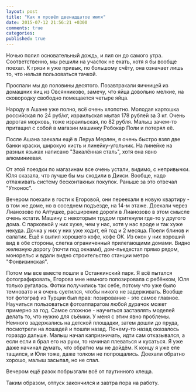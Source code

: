 ```yaml
---
layout: post
title: "Как я провёл двенадцатое июля"
date: 2015-07-12 21:56:21 +0300
comments: true
categories: 
published: true
---
```

Ночью полил основательный дождь, и лил он до самого утра. Соответственно, мы решили на участок не ехать, хотя я бы вообще поехал. К грязи я уже привык, по большому счёту, она означает лишь то, что нельзя пользоваться тачкой.

Проспали мы до половины десятого. Позавтракали яичницей из домашних яиц из Овсянниково, замечу, что яйца довольно мелкие, на сковородку свободно помещается четыре яйца.

Народу в Ашане уже полно, всё очень хлопотно. Молодая картошка российская по 24 руб/кг, израильская мытая 178 рублей за 3 кг. Очень дорогая морковь, тоже израильская, по 82 рубля. Малыш зачем-то притащил с собой в магазин машинку Робокар Поли и потерял её.

После Ашана заехали ещё в Леруа Мерлен, я очень быстро взял две банки краски, широкую кисть и линейку-угольник. На линейке на разных языках написано "Закалённая сталь", хотя она явно алюминиевая.

От этой поездки по магазинам все очень устали, видимо, с непривычки. Юля сказала, что лучше бы мы сходили в Дикси. Вообще, надо отлаживать систему бесконтакных покупок. Раньше за это отвечал "Утконос".

Вечером поехали в гости к Егоровой, они переехали в новую квартиру - в том же доме, но в соседнем подъезде, на 14-м этаже. Доехали через Лианозово по Алтушке, расширение дороги в Лианозово в этом смысле очень кстати. Машину с некоторым трудом приткнули где-то у другого дома. С парковкой у них хуже, чем у нас, хотя у нас вроде и так хуже некуда. Дочка у них у них уже ходит, ей год и 2 месяца. Поели блинов и салатик. Ещё я выпил хорошего кофе, кофе ОК. Из окон у них хороший вид в обе стороны, слегка ограниченный прилегающими домами. Видно железную дорогу (почти под окнами), дом-пьедестал прямо рядом, монорельс и вдали видно строительство станции метро "Фонвизинская".

Потом мы все вместе пошли в Останкинский парк. Я всё пытался фотографировать, Егорова мне немного попозировала с ребёнком, Юля только ругалась. Фотки получились так себе, потому что уже было темновато и я очень суетился, чтобы никого не задерживать. Вообще тот фотограф из Турции был прав: позирование - это самое главное. Научиться пользоваться фотоаппаратом любой дурачок может примерно за год. Самое сложное - научиться заставлять моделей делать то, что нужно для съёмки. У меня с этим явно проблемы. Немного задержались на детской площадки, затем дошли до пруда, посмотрели на лошадей и пошли назад. Почему-то назад оказалось гораздо дальше. Малыш начал капризничать, идти сам отказывался, а если если я брал его на руки, то начинал плеваться и кусаться. Я уже даже начинал думать, что обратно мы не дойдём. К концу я уже еле тащился, и Юля тоже, даже толком не попрощались. Доехали обратно хорошо, малыш засыпал, но не спал.

Вечером ещё разок побрызгали всё от паутинного клеща.

Таким образом, отпуск закончился и завтра пора на работу.
